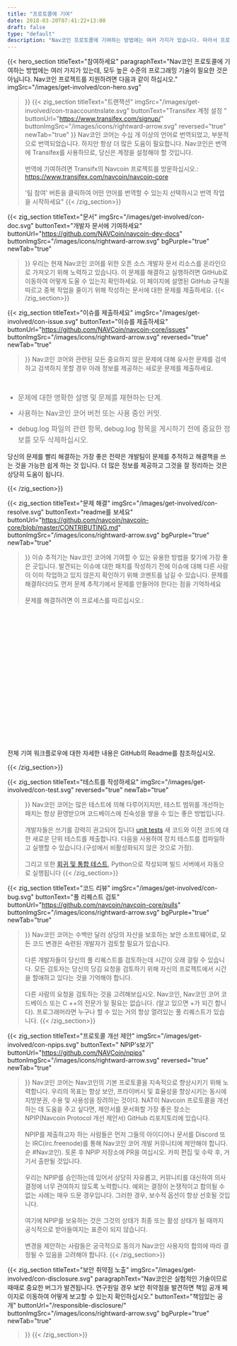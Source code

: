 ```yaml
---
title: "프로토콜에 기여"
date: 2018-03-20T07:41:22+13:00
draft: false
type: "default"
description: "Nav코인 프로토콜에 기여하는 방법에는 여러 가지가 있습니다. 따라서 프로젝트를 지원하려면 다음과 같이 하십시오."
---
```

{{< hero_section
titleText="참여하세요"
paragraphText="Nav코인 프로토콜에 기여하는 방법에는 여러 가지가 있는데, 모두 높은 수준의 프로그래밍 기술이 필요한 것은 아닙니다. Nav코인 프로젝트를 지원하려면 다음과 같이&nbsp;하십시오."
imgSrc="/images/get-involved/con-hero.svg"
>}}
{{< zig_section
titleText="트랜잭션"
imgSrc="/images/get-involved/con-traaccountnslate.svg"
  buttonText="Transifex 계정 설정 "
  buttonUrl="https://www.transifex.com/signup/"
  buttonImgSrc="/images/icons/rightward-arrow.svg"
    reversed="true"
    newTab="true"
>}}
Nav코인 코어는 수십 개 이상의 언어로 번역되었고, 부분적으로 번역되었습니다. 하지만 항상 더 많은 도움이&nbsp;필요합니다. Nav코인은 번역에 Transifex를 사용하므로, 당신은 계정을 설정해야 할 것입니다.<br><br>번역에 기여하려면 Transifx의 Navcoin 프로젝트를&nbsp;방문하십시오.: <br><a href="https://www.transifex.com/navcoin/navcoin-core" style="text-decoration:underline;">https://www.transifex.com/navcoin/navcoin-core</a><br><br>'팀 참여' 버튼을 클릭하여 어떤 언어를 번역할 수 있는지 선택하시고 번역 작업을&nbsp;시작하세요"
{{< /zig_section>}}

{{< zig_section
  titleText="문서"
  imgSrc="/images/get-involved/con-doc.svg"
  buttonText="개발자 문서에 기여하세요"
  buttonUrl="https://github.com/NAVCoin/navcoin-dev-docs"
  buttonImgSrc="/images/icons/rightward-arrow.svg"
  bgPurple="true"
  newTab="true"
>}}
우리는 현재 Nav코인 코어를 위한 오픈 소스 개발자 문서 리소스를 온라인으로 가져오기 위해 노력하고 있습니다. 이 문제를 해결하고 실행하려면 GitHub로 이동하여 어떻게 도울 수 있는지 확인하세요. 이 페이지에 설명된 GitHub 규칙을 따르고 중복 작업을 줄이기 위해 작성하는 문서에 대한 문제를&nbsp;제출하세요.
{{< /zig_section>}}

{{< zig_section
titleText="이슈를 제출하세요"
imgSrc="/images/get-involved/con-issue.svg"
buttonText="이슈를 제출하세요"
buttonUrl="https://github.com/NAVCoin/navcoin-core/issues"
buttonImgSrc="/images/icons/rightward-arrow.svg"
reversed="true"
newTab="true"
>}}
Nav코인 코어와 관련된 모든 중요하지 않은 문제에 대해 유사한 문제를 검색하고 검색하지 못할 경우 아래 정보를 제공하는 새로운 문제를&nbsp;제출하세요.
<br>
<ul class="article-ul" style="color: rgba(0, 0, 0, 0.55);">
  <li>문제에 대한 명확한 설명 및 문제를 재현하는&nbsp;단계.</li>
  <li>사용하는 Nav코인 코어 버전 또는 사용 중인 커밋.</li><li>debug.log 파일의 관련 항목, debug.log 항목을 게시하기 전에 중요한 정보를 모두&nbsp;삭제하십시오.</li>
</ul>
<p class="paragraph-text">당신의 문제를 빨리 해결하는 가장 좋은 전략은 개발팀이 문제를 추적하고 해결책을 쓰는 것을 가능한 쉽게 하는 것 입니다. 더 많은 정보를 제공하고 그것을 잘 정리하는 것은 상당히 도움이&nbsp;됩니다.</p>
{{< /zig_section>}}

{{< zig_section
  titleText="문제 해결"
  imgSrc="/images/get-involved/con-resolve.svg"
  buttonText="readme를 보세요"
  buttonUrl="https://github.com/navcoin/navcoin-core/blob/master/CONTRIBUTING.md"
  buttonImgSrc="/images/icons/rightward-arrow.svg"
  bgPurple="true"
  newTab="true"
>}}
이슈 추적기는 Nav코인&nbsp;코어에 기여할 수 있는 유용한 방법을 찾기에 가장 좋은 곳입니다. 발견되는 이슈에 대한 패치를 작성하기 전에 이슈에 대해 다른 사람이 이미 작업하고 있지 않은지 확인하기 위해 코멘트를 남길 수 있습니다. 문제를 해결하더라도 먼저 문제 추적기에서 문제를 만들어야 한다는 점을&nbsp;기억하세요
<br><br>
문제를 해결하려면 이 프로세스를 따르십시오.:
<br>
<ul class="article-ul" style="color: rgba(255,255,255,0.55);">
  <li>포크 Nav코인/nav코인 코어를 자신읜 git-hub 계정에&nbsp;넣으세요.</li>
  <li>문제를 해결하기 위해 협력할 지점을 만든 다음 일을&nbsp;시작하세요.</li>
  <li>유닛 및 통합 테스트를 작성 또는 업데이트하여 변경한 내용을 모두&nbsp;저장하세요.</li>
  <li>제목에서 문제 유형 및 번호를 사용하여 분기점에서 주 Nav코인 코어 저장소로 다시 끌어오기&nbsp;요청하세요. (eg. Trivial: 맞춤법 오류 수정 #145).</li>
  <li>다른 Nav코인 코어 기여자들과 Discord 또는 GitHub를 통해 대화하여 보류 중인 Pull Request에 대해 알림으로써 가능한 한 빨리 검토가 되어질 수&nbsp;있습니다.</li>
</ul>
<p class="paragraph-text">전체 기여 워크플로우에 대한 자세한 내용은 GitHub의 Readme를&nbsp;참조하십시오.</p>
{{< /zig_section>}}

{{< zig_section
titleText="테스트를 작성하세요"
imgSrc="/images/get-involved/con-test.svg"
reversed="true"
newTab="true"
>}}
Nav코인 코어는 많은 테스트에 의해 다루어지지만, 테스트 범위를 개선하는 패치는 항상 환영받으며 코드베이스에 친숙성을 쌓을 수 있는 좋은&nbsp;방법입니다.
<br><br>
개발자들은 쓰기를 강력히 권고되어 집니다 <a href="https://github.com/NAVCoin/navcoin-core/blob/master/doc/unit-tests.md" target="e" style="text-decoration:underline;">unit tests</a> 새 코드와 이전 코드에 대한 새로운 단위 테스트를 제출합니다. 다음을 사용하여 장치 테스트를 컴파일하고 실행할 수&nbsp;있습니다.(구성에서 비활성화되지 않은 것으로 가정).
<br><br>
그리고 또한 <a href="https://github.com/NAVCoin/navcoin-core/tree/master/qa" target="e" style="text-decoration:underline;">회귀 및 통합 테스트</a>, Python으로 작성되며 빌드 서버에서 자동으로&nbsp;실행됩니다
{{< /zig_section>}}

{{< zig_section
  titleText="코드 리뷰"
  imgSrc="/images/get-involved/con-bug.svg"
    buttonText="풀 리퀘스트 검토"
  buttonUrl="https://github.com/navcoin/navcoin-core/pulls"
  buttonImgSrc="/images/icons/rightward-arrow.svg"
  bgPurple="true"
  newTab="true"
>}}
Nav코인 코어는 수백만 달러 상당의 자산을 보호하는 보안 소프트웨어로, 모든 코드 변경은 숙련된 개발자가 검토할 필요가 있습니다.<Br><br>다른 개발자들이 당신의 풀 리퀘스트를 검토하는데 시간이 오래 걸릴 수 있습니다. 모든 검토자는 당신의 당김 요청을 검토하기 위해 자신의 프로젝트에서 시간을 할애하고 있다는 것을 기억해야&nbsp;합니다.<br><br>다른 사람의 요청을 검토하는 것을 고려해보십시오. Nav코인, Nav코인 코어 코드베이스 또는 C ++의 전문가 일 필요는 없습니다. (알고 있으면 +가 되긴 합니다). 프로그래머라면 누구나 할 수 있는 거의 항상 열려있는 풀 리퀘스트가&nbsp;있습니다.
{{< /zig_section>}}

{{< zig_section
titleText="프로토콜 개선 제안"
imgSrc="/images/get-involved/con-npips.svg"
buttonText=" NPIP's보기"
buttonUrl="https://github.com/NAVCoin/npips"
buttonImgSrc="/images/icons/rightward-arrow.svg"
reversed="true"
newTab="true"
>}}
Nav코인 코어는 Nav코인의 기본 프로토콜을 지속적으로 향상시키기 위해 노력합니다. 우리의 목표는 항상 보안, 프라이버시 및 효율성을 향상시키는 동시에 지방분권, 수용 및 사용성을 장려하는 것이다. NAT이 Navcoin 프로토콜을 개선하는 데 도움을 주고 싶다면, 제안서를 문서화할 가장 좋은 장소는 NPIP(Navcoin Protocol 개선 제안서) GitHub 리포지토리에&nbsp;있습니다.<br><br>NPIP를 제출하고자 하는 사람들은 먼저 그들의 아이디어나 문서를 Discord 또는 IRC(irc.freenode)를 통해 Nav코인 코어 개발 커뮤니티에 제안해야 합니다.순 #Nav코인). 토론 후 NPIP 저장소에 PR을 여십시오. 카피 편집 및 수락 후, 거기서 출판될&nbsp;것입니다.<br><br>우리는 NPIP를 승인하는데 있어서 상당히 자유롭고, 커뮤니티를 대신하여 의사결정에 너무 관여하지 않도록 노력합니다. 예외는 결정이 논쟁적이고 합의될 수 없는 사례는 매우 드문 경우입니다. 그러한 경우, 보수적 옵션이 항상 선호될&nbsp;것입니다.<br><br>여기에 NPIP를 보유하는 것은 그것의 상태가 최종 또는 활성 상태가 될 때까지 공식적으로 받아들여지는 표준이 되지 않습니다.<Br><br>변경을 제안하는 사람들은 궁극적으로 동의가 Nav코인 사용자의 합의에 따라 결정될 수 있음을 고려해야&nbsp;합니다.
{{< /zig_section>}}

{{< zig_section
  titleText="보안 취약점 노출"
  imgSrc="/images/get-involved/con-disclosure.svg"
  paragraphText="Nav코인은 실험적인 기술이므로 때때로 중요한 버그가 발견됩니다. 연구원일 경우 보안 취약점을 발견하면 책임 공개 페이지로 이동하여 어떻게 보고할 수 있는지&nbsp;확인하십시오."
    buttonText="책임있는 공개"
  buttonUrl="/responsible-disclosure/"
  buttonImgSrc="/images/icons/rightward-arrow.svg"
  bgPurple="true"
  newTab="true"
>}}
{{< /zig_section>}}

<style>
.article-ul>li{
    margin-bottom: 8px;
    font-size: 16px;
    font-family: roboto;
    line-height: 25px;
    text-align: justify;
    margin-top: 0;
    margin-bottom: 10px;
}
</style>
